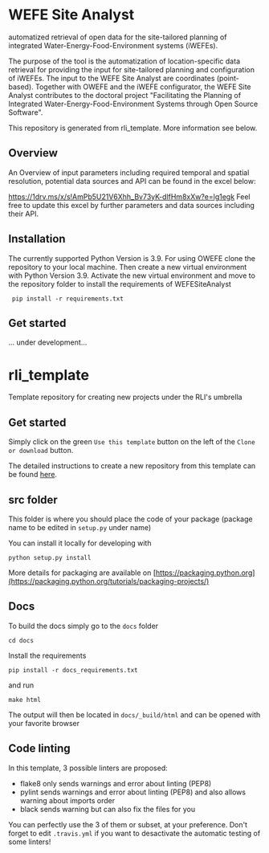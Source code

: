 # WEFE Site Analyst
automatized retrieval of open data for the site-tailored planning of integrated Water-Energy-Food-Environment systems (iWEFEs).

The purpose of the tool is the automatization of location-specific data retrieval for providing the input for site-tailored planning and configuration of iWEFEs. The input to the WEFE Site Analyst are coordinates (point-based). Together with OWEFE and the iWEFE configurator, the WEFE Site Analyst contributes to the doctoral project "Facilitating the Planning of Integrated Water-Energy-Food-Environment Systems through Open Source Software".

This repository is generated from rli_template. More information see below. 

## Overview

An Overview of input parameters including required temporal and spatial resolution, potential data sources and API can be found in the excel below: 

https://1drv.ms/x/s!AmPb5U21V6Xhh_Bv73yK-dlfHm8xXw?e=lg1egk
Feel free to update this excel by further parameters and data sources including their API. 

## Installation

The currently supported Python Version is 3.9. For using OWEFE clone the repository to your local machine. Then create a new virtual environment with Python Version 3.9. Activate the new virtual environment and move to the repository folder to install the requirements of WEFESiteAnalyst

     pip install -r requirements.txt

## Get started
... under development...
# rli_template
Template repository for creating new projects under the RLI's umbrella

## Get started

Simply click on the green `Use this template` button on the left of the `Clone or download` button.

The detailed instructions to create a new repository from this template can be found [here](https://help.github.com/en/articles/creating-a-repository-from-a-template).

## src folder

This folder is where you should place the code of your package (package name to be edited in `setup.py` under name)

You can install it locally for developing with

    python setup.py install
    
More details for packaging are available on [https://packaging.python.org](https://packaging.python.org/tutorials/packaging-projects/)


## Docs

To build the docs simply go to the `docs` folder

    cd docs

Install the requirements

    pip install -r docs_requirements.txt

and run

    make html

The output will then be located in `docs/_build/html` and can be opened with your favorite browser

## Code linting

In this template, 3 possible linters are proposed:
- flake8 only sends warnings and error about linting (PEP8)
- pylint sends warnings and error about linting (PEP8) and also allows warning about imports order
- black sends warning but can also fix the files for you

You can perfectly use the 3 of them or subset, at your preference. Don't forget to edit `.travis.yml` if you want to desactivate the automatic testing of some linters!
